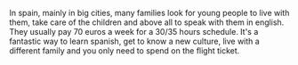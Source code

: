 In spain, mainly in big cities, many families look for young people to live with them, take care of the children and above all to speak with them in english. They usually pay 70 euros a week for a 30/35 hours schedule. It's a fantastic way to learn spanish, get to know a new culture, live with a different family and you only need to spend on the flight ticket.